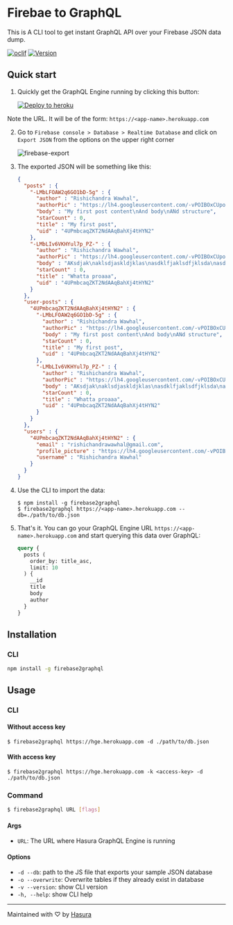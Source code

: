 # Firebae to GraphQL

This is A CLI tool to get instant GraphQL API over your Firebase JSON data dump.

[![oclif](https://img.shields.io/badge/cli-oclif-brightgreen.svg)](https://oclif.io)
[![Version](https://img.shields.io/npm/v/firebase2graphql.svg)](https://npmjs.org/package/firebase2graphql)

## Quick start

1. Quickly get the GraphQL Engine running by clicking this button:

   [![Deploy to heroku](https://www.herokucdn.com/deploy/button.svg)](https://heroku.com/deploy?template=https://github.com/hasura/graphql-engine-heroku)

  Note the URL. It will be of the form: `https://<app-name>.herokuapp.com`

2. Go to `Firebase console > Database > Realtime Database` and click on `Export JSON` from the options on the upper right corner

   ![firebase-export]('./assets/firebase-export.png') 

3. The exported JSON will be something like this:

    ```json
    {
      "posts" : {
        "-LMbLFOAW2q6GO1bD-5g" : {
          "author" : "Rishichandra Wawhal",
          "authorPic" : "https://lh4.googleusercontent.com/-vPOIBOxCUpo/AAAAAAAAAAI/AAAAAAAAAFo/SKk9hpOB7v4/photo.jpg",
          "body" : "My first post content\nAnd body\nANd structure",
          "starCount" : 0,
          "title" : "My first post",
          "uid" : "4UPmbcaqZKT2NdAAqBahXj4tHYN2"
        },
        "-LMbLIv6VKHYul7p_PZ-" : {
          "author" : "Rishichandra Wawhal",
          "authorPic" : "https://lh4.googleusercontent.com/-vPOIBOxCUpo/AAAAAAAAAAI/AAAAAAAAAFo/SKk9hpOB7v4/photo.jpg",
          "body" : "AKsdjak\naklsdjaskldjklas\nasdklfjaklsdfjklsda\nasdklfjasklf",
          "starCount" : 0,
          "title" : "Whatta proaaa",
          "uid" : "4UPmbcaqZKT2NdAAqBahXj4tHYN2"
        }
      },
      "user-posts" : {
        "4UPmbcaqZKT2NdAAqBahXj4tHYN2" : {
          "-LMbLFOAW2q6GO1bD-5g" : {
            "author" : "Rishichandra Wawhal",
            "authorPic" : "https://lh4.googleusercontent.com/-vPOIBOxCUpo/AAAAAAAAAAI/AAAAAAAAAFo/SKk9hpOB7v4/photo.jpg",
            "body" : "My first post content\nAnd body\nANd structure",
            "starCount" : 0,
            "title" : "My first post",
            "uid" : "4UPmbcaqZKT2NdAAqBahXj4tHYN2"
          },
          "-LMbLIv6VKHYul7p_PZ-" : {
            "author" : "Rishichandra Wawhal",
            "authorPic" : "https://lh4.googleusercontent.com/-vPOIBOxCUpo/AAAAAAAAAAI/AAAAAAAAAFo/SKk9hpOB7v4/photo.jpg",
            "body" : "AKsdjak\naklsdjaskldjklas\nasdklfjaklsdfjklsda\nasdklfjasklf",
            "starCount" : 0,
            "title" : "Whatta proaaa",
            "uid" : "4UPmbcaqZKT2NdAAqBahXj4tHYN2"
          }
        }
      },
      "users" : {
        "4UPmbcaqZKT2NdAAqBahXj4tHYN2" : {
          "email" : "rishichandrawawhal@gmail.com",
          "profile_picture" : "https://lh4.googleusercontent.com/-vPOIBOxCUpo/AAAAAAAAAAI/AAAAAAAAAFo/SKk9hpOB7v4/photo.jpg",
          "username" : "Rishichandra Wawhal"
        }
      }
    }
 
    ```

4. Use the CLI to import the data:

    ```
    $ npm install -g firebase2graphql
    $ firebase2graphql https://<app-name>.herokuapp.com --db=./path/to/db.json
    ```

5. That's it. You can go your GraphQL Engine URL `https://<app-name>.herokuapp.com` and start querying this data over GraphQL:

    ```graphql
    query {
      posts (
        order_by: title_asc,
        limit: 10
      ) {
        __id
        title
        body
        author
      }
    }
    ```


## Installation

### CLI

```bash
npm install -g firebase2graphql
```

## Usage

### CLI

#### Without access key

```
$ firebase2graphql https://hge.herokuapp.com -d ./path/to/db.json
```

#### With access key

```
$ firebase2graphql https://hge.herokuapp.com -k <access-key> -d ./path/to/db.json
```

### Command

```bash
$ firebase2graphql URL [flags]
```

#### Args

* `URL`: The URL where Hasura GraphQL Engine is running

#### Options

- `-d --db`: path to the JS file that exports your sample JSON database
- `-o --overwrite`: Overwrite tables if they already exist in database
- `-v --version`: show CLI version
- `-h, --help`: show CLI help

---
Maintained with ♡ by <a href="https://hasura.io">Hasura</a>